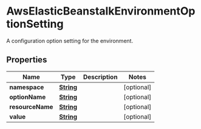 

# AwsElasticBeanstalkEnvironmentOptionSetting

A configuration option setting for the environment.

## Properties

| Name | Type | Description | Notes |
|------------ | ------------- | ------------- | -------------|
|**namespace** | [**String**](String.md) |  |  [optional] |
|**optionName** | [**String**](String.md) |  |  [optional] |
|**resourceName** | [**String**](String.md) |  |  [optional] |
|**value** | [**String**](String.md) |  |  [optional] |



